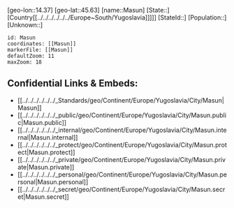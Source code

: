 ﻿---
location: [45.63,14.37]
mapzoom: [7,12] 
mapmarker: city 
type: City
tags:
- geo/City


SpocWebEntityId: 32343
isDeleted: false
confidential: public

---
[geo-lon::14.37]
[geo-lat::45.63]
[name::Masun]
[State::]
[Country[[../../../../../../Europe~South/Yugoslavia]]]]]
[StateId::]
[Population::]
[Unknown::]


```leaflet
id: Masun
coordinates: [[Masun]]
markerFile: [[Masun]]
defaultZoom: 11 
maxZoom: 18
```


## Confidential Links & Embeds: 
- [[../../../../../../_Standards/geo/Continent/Europe/Yugoslavia/City/Masun|Masun]] 
- [[../../../../../../_public/geo/Continent/Europe/Yugoslavia/City/Masun.public|Masun.public]] 
- [[../../../../../../_internal/geo/Continent/Europe/Yugoslavia/City/Masun.internal|Masun.internal]] 
- [[../../../../../../_protect/geo/Continent/Europe/Yugoslavia/City/Masun.protect|Masun.protect]] 
- [[../../../../../../_private/geo/Continent/Europe/Yugoslavia/City/Masun.private|Masun.private]] 
- [[../../../../../../_personal/geo/Continent/Europe/Yugoslavia/City/Masun.personal|Masun.personal]] 
- [[../../../../../../_secret/geo/Continent/Europe/Yugoslavia/City/Masun.secret|Masun.secret]] 
